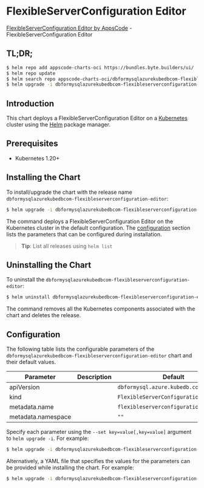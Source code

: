 # FlexibleServerConfiguration Editor

[FlexibleServerConfiguration Editor by AppsCode](https://appscode.com) - FlexibleServerConfiguration Editor

## TL;DR;

```bash
$ helm repo add appscode-charts-oci https://bundles.byte.builders/ui/
$ helm repo update
$ helm search repo appscode-charts-oci/dbformysqlazurekubedbcom-flexibleserverconfiguration-editor --version=v0.10.0
$ helm upgrade -i dbformysqlazurekubedbcom-flexibleserverconfiguration-editor appscode-charts-oci/dbformysqlazurekubedbcom-flexibleserverconfiguration-editor -n default --create-namespace --version=v0.10.0
```

## Introduction

This chart deploys a FlexibleServerConfiguration Editor on a [Kubernetes](http://kubernetes.io) cluster using the [Helm](https://helm.sh) package manager.

## Prerequisites

- Kubernetes 1.20+

## Installing the Chart

To install/upgrade the chart with the release name `dbformysqlazurekubedbcom-flexibleserverconfiguration-editor`:

```bash
$ helm upgrade -i dbformysqlazurekubedbcom-flexibleserverconfiguration-editor appscode-charts-oci/dbformysqlazurekubedbcom-flexibleserverconfiguration-editor -n default --create-namespace --version=v0.10.0
```

The command deploys a FlexibleServerConfiguration Editor on the Kubernetes cluster in the default configuration. The [configuration](#configuration) section lists the parameters that can be configured during installation.

> **Tip**: List all releases using `helm list`

## Uninstalling the Chart

To uninstall the `dbformysqlazurekubedbcom-flexibleserverconfiguration-editor`:

```bash
$ helm uninstall dbformysqlazurekubedbcom-flexibleserverconfiguration-editor -n default
```

The command removes all the Kubernetes components associated with the chart and deletes the release.

## Configuration

The following table lists the configurable parameters of the `dbformysqlazurekubedbcom-flexibleserverconfiguration-editor` chart and their default values.

|     Parameter      | Description |                      Default                      |
|--------------------|-------------|---------------------------------------------------|
| apiVersion         |             | <code>dbformysql.azure.kubedb.com/v1alpha1</code> |
| kind               |             | <code>FlexibleServerConfiguration</code>          |
| metadata.name      |             | <code>flexibleserverconfiguration</code>          |
| metadata.namespace |             | <code>""</code>                                   |


Specify each parameter using the `--set key=value[,key=value]` argument to `helm upgrade -i`. For example:

```bash
$ helm upgrade -i dbformysqlazurekubedbcom-flexibleserverconfiguration-editor appscode-charts-oci/dbformysqlazurekubedbcom-flexibleserverconfiguration-editor -n default --create-namespace --version=v0.10.0 --set apiVersion=dbformysql.azure.kubedb.com/v1alpha1
```

Alternatively, a YAML file that specifies the values for the parameters can be provided while
installing the chart. For example:

```bash
$ helm upgrade -i dbformysqlazurekubedbcom-flexibleserverconfiguration-editor appscode-charts-oci/dbformysqlazurekubedbcom-flexibleserverconfiguration-editor -n default --create-namespace --version=v0.10.0 --values values.yaml
```
